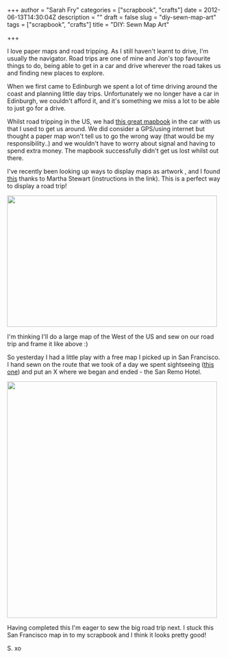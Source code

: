 +++
author = "Sarah Fry"
categories = ["scrapbook", "crafts"]
date = 2012-06-13T14:30:04Z
description = ""
draft = false
slug = "diy-sewn-map-art"
tags = ["scrapbook", "crafts"]
title = "DIY: Sewn Map Art"

+++


I love paper maps and road tripping. As I still haven't learnt to drive, I'm usually the navigator. Road trips are one of mine and Jon's top favourite things to do, being able to get in a car and drive wherever the road takes us and finding new places to explore.

When we first came to Edinburgh we spent a lot of time driving around the coast and planning little day trips. Unfortunately we no longer have a car in Edinburgh, we couldn't afford it, and it's something we miss a lot to be able to just go for a drive.

Whilst road tripping in the US, we had <a href="http://www.amazon.co.uk/Rand-McNally-Road-Atlas-United/dp/0528003364/ref=sr_1_1?ie=UTF8&amp;qid=1339592973&amp;sr=8-1" target="_blank">this great mapbook</a> in the car with us that I used to get us around. We did consider a GPS/using internet but thought a paper map won't tell us to go the wrong way (that would be my responsibility..) and we wouldn't have to worry about signal and having to spend extra money. The mapbook successfully didn't get us lost whilst out there.

I've recently been looking up ways to display maps as artwork , and I found <a href="http://www.marthastewart.com/375160/map-artwork" target="_blank">this</a> thanks to Martha Stewart (instructions in the link). This is a perfect way to display a road trip!

<a href="http://sweetaspi.co.uk/content/images/2012/06/map-frames.jpg"><img class="aligncenter size-full wp-image-845" title="map-frames" alt="" src="http://sweetaspi.co.uk/content/images/2012/06/map-frames.jpg" width="490" height="306" /></a>

I'm thinking I'll do a large map of the West of the US and sew on our road trip and frame it like above :)

So yesterday I had a little play with a free map I picked up in San Francisco. I hand sewn on the route that we took of a day we spent sightseeing (<a href="http://sweetaspi.co.uk/day-17-san-fran-sights/" target="_blank">this one</a>) and put an X where we began and ended - the San Remo Hotel.

<a href="http://sweetaspi.co.uk/content/images/2012/06/sewn-map.jpg"><img class="aligncenter size-full wp-image-846" title="sewn map" alt="" src="http://sweetaspi.co.uk/content/images/2012/06/sewn-map.jpg" width="490" height="551" /></a>

Having completed this I'm eager to sew the big road trip next. I stuck this San Francisco map in to my scrapbook and I think it looks pretty good!

S. xo

